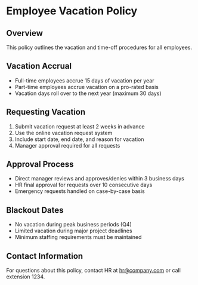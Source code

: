 # Employee Vacation Policy

## Overview
This policy outlines the vacation and time-off procedures for all employees.

## Vacation Accrual
- Full-time employees accrue 15 days of vacation per year
- Part-time employees accrue vacation on a pro-rated basis
- Vacation days roll over to the next year (maximum 30 days)

## Requesting Vacation
1. Submit vacation request at least 2 weeks in advance
2. Use the online vacation request system
3. Include start date, end date, and reason for vacation
4. Manager approval required for all requests

## Approval Process
- Direct manager reviews and approves/denies within 3 business days
- HR final approval for requests over 10 consecutive days
- Emergency requests handled on case-by-case basis

## Blackout Dates
- No vacation during peak business periods (Q4)
- Limited vacation during major project deadlines
- Minimum staffing requirements must be maintained

## Contact Information
For questions about this policy, contact HR at hr@company.com or call extension 1234. 